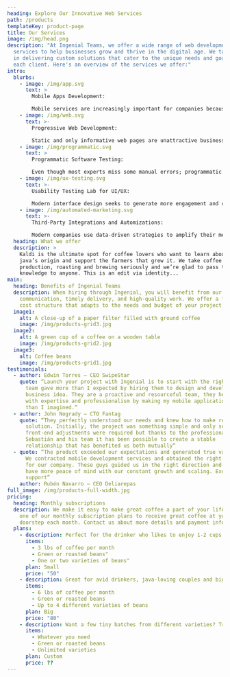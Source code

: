```yaml
---
heading: Explore Our Innovative Web Services
path: /products
templateKey: product-page
title: Our Services
image: /img/head.png
description: "At Ingenial Teams, we offer a wide range of web development
  services to help businesses grow and thrive in the digital age. We take pride
  in delivering custom solutions that cater to the unique needs and goals of
  each client. Here's an overview of the services we offer:"
intro:
  blurbs:
    - image: /img/app.svg
      text: >
        Mobile Apps Development: 

        Mobile services are increasingly important for companies because it allows them the opportunity to interact with customers or users directly from their cell phone, at any time, anywhere.
    - image: /img/web.svg
      text: >-
        Progressive Web Development: 

        Static and only informative web pages are unattractive business tools, because they are so simple and generate so little value to the user. With the new web development trends, these problems have been solved and turned into an opportunity to capture a different market niche.
    - image: /img/programmatic.svg
      text: >
        Programmatic Software Testing:

        Even though most experts miss some manual errors; programmatic testing will reduce greatly the errors caused by human mistakes. This tool allows you to test the software that is going to be delivered to the client in several ways.
    - image: /img/ux-testing.svg
      text: >-
        Usability Testing Lab for UI/UX:

        Modern interface design seeks to generate more engagement and conversion. To optimize the performance of a solution it is necessary to think and invest in usability, this is a plus for all users and will improve the conversion rate of its technological solutions.
    - image: /img/automated-marketing.svg
      text: >-
        Third-Party Integrations and Automizations:

        Modern companies use data-driven strategies to amplify their messages and reduce the cost and work of their campaigns, which is why it is vital to integrate their eCommerce, sales tools, and marketing altogether and start leading the game.
  heading: What we offer
  description: >
    Kaldi is the ultimate spot for coffee lovers who want to learn about their
    java’s origin and support the farmers that grew it. We take coffee
    production, roasting and brewing seriously and we’re glad to pass that
    knowledge to anyone. This is an edit via identity...
main:
  heading: Benefits of Ingenial Teams
  description: When hiring through Ingenial, you will benefit from our efficient
    communication, timely delivery, and high-quality work. We offer a flexible
    cost structure that adapts to the needs and budget of your project.
  image1:
    alt: A close-up of a paper filter filled with ground coffee
    image: /img/products-grid3.jpg
  image2:
    alt: A green cup of a coffee on a wooden table
    image: /img/products-grid2.jpg
  image3:
    alt: Coffee beans
    image: /img/products-grid1.jpg
testimonials:
  - author: Edwin Torres – CEO SwipeStar
    quote: “Launch your project with Ingenial is to start with the right foot. The
      team gave more than I expected by hiring them to design and develop my
      business idea. They are a proactive and resourceful team, they helped me
      with expertise and professionalism by making my mobile application better
      than I imagined.“
  - author: John Nogrady – CTO Fantag
    quote: “They perfectly understood our needs and knew how to make real the ideal
      solution. Initially, the project was something simple and only some
      front-end adjustments were required but thanks to the professionalism of
      Sebastián and his team it has been possible to create a stable
      relationship that has benefited us both mutually“
  - quote: “The product exceeded our expectations and generated true value for us.
      We contracted mobile development services and obtained the right solution
      for our company. These guys guided us in the right direction and now we
      have more peace of mind with our constant growth and scaling. Excellent
      support“
    author: Rubén Navarro – CEO Deliarepas
full_image: /img/products-full-width.jpg
pricing:
  heading: Monthly subscriptions
  description: We make it easy to make great coffee a part of your life. Choose
    one of our monthly subscription plans to receive great coffee at your
    doorstep each month. Contact us about more details and payment info.
  plans:
    - description: Perfect for the drinker who likes to enjoy 1-2 cups per day.
      items:
        - 3 lbs of coffee per month
        - Green or roasted beans"
        - One or two varieties of beans"
      plan: Small
      price: "50"
    - description: Great for avid drinkers, java-loving couples and bigger crowds
      items:
        - 6 lbs of coffee per month
        - Green or roasted beans
        - Up to 4 different varieties of beans
      plan: Big
      price: "80"
    - description: Want a few tiny batches from different varieties? Try our custom plan
      items:
        - Whatever you need
        - Green or roasted beans
        - Unlimited varieties
      plan: Custom
      price: ??
---
```

